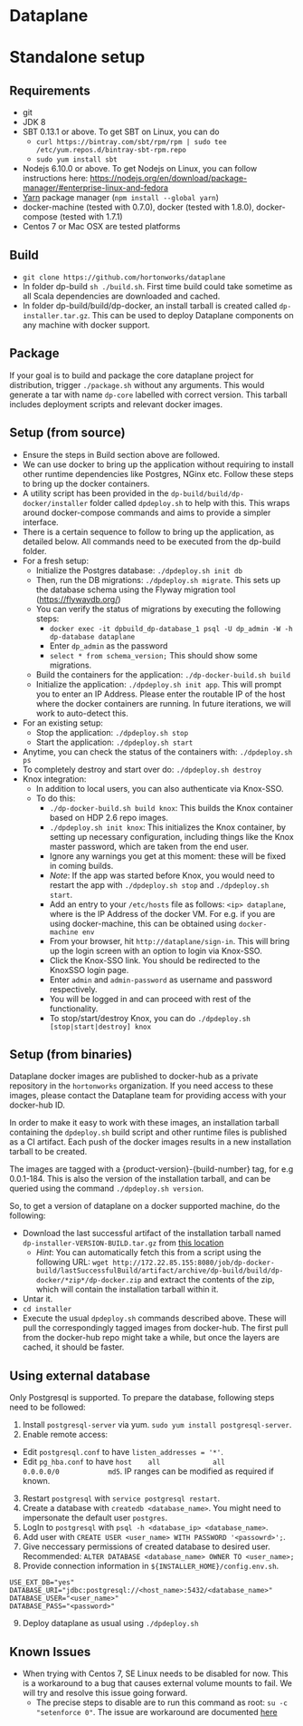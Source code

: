 # Dataplane

# Standalone setup

## Requirements

* git
* JDK 8
* SBT 0.13.1 or above. To get SBT on Linux, you can do
  * `curl https://bintray.com/sbt/rpm/rpm | sudo tee /etc/yum.repos.d/bintray-sbt-rpm.repo`
  * `sudo yum install sbt`
* Nodejs 6.10.0 or above. To get Nodejs on Linux, you can follow instructions here: https://nodejs.org/en/download/package-manager/#enterprise-linux-and-fedora
* [Yarn](https://yarnpkg.com) package manager (`npm install --global yarn`)
* docker-machine (tested with 0.7.0), docker (tested with 1.8.0), docker-compose (tested with 1.7.1)
* Centos 7 or Mac OSX are tested platforms

## Build

* `git clone https://github.com/hortonworks/dataplane`
* In folder dp-build `sh ./build.sh`. First time build could take sometime as all Scala dependencies are downloaded and cached.
* In folder dp-build/build/dp-docker, an install tarball is created called `dp-installer.tar.gz`. This can be used to deploy Dataplane components on any machine with docker support.

## Package

If your goal is to build and package the core dataplane project for distribution, trigger `./package.sh` without any arguments. This would generate a tar with name `dp-core` labelled with correct version.
This tarball includes deployment scripts and relevant docker images.


## Setup (from source)

* Ensure the steps in Build section above are followed.
* We can use docker to bring up the application without requiring to install other runtime dependencies like Postgres, NGinx etc. Follow these steps to bring up the docker containers.
* A utility script has been provided in the `dp-build/build/dp-docker/installer` folder called `dpdeploy.sh` to help with this. This wraps around docker-compose commands and aims to provide a simpler interface.
* There is a certain sequence to follow to bring up the application, as detailed below. All commands need to be executed from the dp-build folder.
* For a fresh setup:
  * Initialize the Postgres database: `./dpdeploy.sh init db`
  * Then, run the DB migrations: `./dpdeploy.sh migrate`. This sets up the database schema using the Flyway migration tool (https://flywaydb.org/)
  * You can verify the status of migrations by executing the following steps:
    * `docker exec -it dpbuild_dp-database_1 psql -U dp_admin -W -h dp-database dataplane`
    * Enter `dp_admin` as the password
    * `select * from schema_version;` This should show some migrations.
  * Build the containers for the application: `./dp-docker-build.sh build`
  * Initialize the application: `./dpdeploy.sh init app`. This will prompt you to enter an IP Address. Please enter the routable IP of the host where the docker containers are running. In future iterations, we will work to auto-detect this.
* For an existing setup:
  * Stop the application: `./dpdeploy.sh stop`
  * Start the application: `./dpdeploy.sh start`
* Anytime, you can check the status of the containers with: `./dpdeploy.sh ps`
* To completely destroy and start over do: `./dpdeploy.sh destroy`
* Knox integration:
  * In addition to local users, you can also authenticate via Knox-SSO.
  * To do this:
     * `./dp-docker-build.sh build knox`: This builds the Knox container based on HDP 2.6 repo images.
     * `./dpdeploy.sh init knox`: This initializes the Knox container, by setting up necessary configuration, including things like the Knox master password, which are taken from the end user.
     * Ignore any warnings you get at this moment: these will be fixed in coming builds.
     * *Note*: If the app was started before Knox, you would need to restart the app with `./dpdeploy.sh stop` and `./dpdeploy.sh start`.
     * Add an entry to your `/etc/hosts` file as follows: `<ip> dataplane`, where <ip> is the IP Address of the docker VM. For e.g. if you are using docker-machine, this can be obtained using `docker-machine env`
     * From your browser, hit `http://dataplane/sign-in`. This will bring up the login screen with an option to login via Knox-SSO.
     * Click the Knox-SSO link. You should be redirected to the KnoxSSO login page.
     * Enter `admin` and `admin-password` as username and password respectively.
     * You will be logged in and can proceed with rest of the functionality.
     * To stop/start/destroy Knox, you can do `./dpdeploy.sh [stop|start|destroy] knox`

## Setup (from binaries)

Dataplane docker images are published to docker-hub as a private repository in the `hortonworks` organization. If you need access to these images, please contact the Dataplane team for providing access with your docker-hub ID.

In order to make it easy to work with these images, an installation tarball containing the `dpdeploy.sh` build script and other runtime files is published as a CI artifact. Each push of the docker images results in a new installation tarball to be created.

The images are tagged with a {product-version}-{build-number} tag, for e.g 0.0.1-184. This is also the version of the installation tarball, and can be queried using the command `./dpdeploy.sh version`.

So, to get a version of dataplane on a docker supported machine, do the following:

* Download the last successful artifact of the installation tarball named `dp-installer-VERSION-BUILD.tar.gz` from [this location](http://172.22.85.155:8080/job/dp-docker-build/) 
  * *Hint*: You can automatically fetch this from a script using the following URL: `wget http://172.22.85.155:8080/job/dp-docker-build/lastSuccessfulBuild/artifact/archive/dp-build/build/dp-docker/*zip*/dp-docker.zip` and extract the contents of the zip, which will contain the installation tarball within it.
* Untar it.
* `cd installer`
* Execute the usual `dpdeploy.sh` commands described above. These will pull the correspondingly tagged images from docker-hub. The first pull from the docker-hub repo might take a while, but once the layers are cached, it should be faster.

## Using external database
Only Postgresql is supported. To prepare the database, following steps need to be followed:
1. Install `postgresql-server` via yum. `sudo yum install postgresql-server`.
2. Enable remote access:
  * Edit `postgresql.conf` to have `listen_addresses = '*'`.
  * Edit `pg_hba.conf` to have `host    all             all             0.0.0.0/0            md5`. IP ranges can be modified as required if known.
3. Restart `postgresql` with `service postgresql restart`.
4. Create a database with `createdb <database_name>`. You might need to impersonate the default user `postgres`.
5. LogIn to `postgresql` with `psql -h <database_ip> <database_name>`.
6. Add user with `CREATE USER <user_name> WITH PASSWORD '<passowrd>';`.
7. Give neccessary permissions of created database to desired user. Recommended: `ALTER DATABASE <database_name> OWNER TO <user_name>;`
8. Provide connection information in `${INSTALLER_HOME}/config.env.sh`.
```
USE_EXT_DB="yes"
DATABASE_URI="jdbc:postgresql://<host_name>:5432/<database_name>"
DATABASE_USER="<user_name>"
DATABASE_PASS="<password>"
```
9. Deploy dataplane as usual using `./dpdeploy.sh`

## Known Issues

* When trying with Centos 7, SE Linux needs to be disabled for now. This is a workaround to a bug that causes external volume mounts to fail. We will try and resolve this issue going forward.
  * The precise steps to disable are to run this command as root: `su -c "setenforce 0"`. The issue are workaround are documented [here](http://stackoverflow.com/questions/24288616/permission-denied-on-accessing-host-directory-in-docker)

